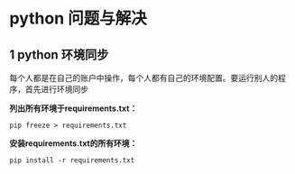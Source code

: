 # python 问题与解决

## 1 python 环境同步
每个人都是在自己的账户中操作，每个人都有自己的环境配置。要运行别人的程序，首先进行环境同步

**列出所有环境于requirements.txt：** 

```
pip freeze > requirements.txt
```

**安装requirements.txt的所有环境：**

```
pip install -r requirements.txt
```
